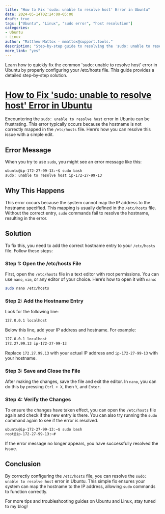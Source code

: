 ```yaml
---
title: "How to Fix 'sudo: unable to resolve host' Error in Ubuntu"
date: 2024-05-14T02:24:00-05:00
draft: true
tags: ["Ubuntu", "Linux", "sudo error", "host resolution"]
categories:
- Ubuntu
- Linux
author: "Matthew Mattox - mmattox@support.tools."
description: "Step-by-step guide to resolving the 'sudo: unable to resolve host' error in Ubuntu by editing the /etc/hosts file."
more_link: "yes"
---
```


Learn how to quickly fix the common 'sudo: unable to resolve host' error in Ubuntu by properly configuring your /etc/hosts file. This guide provides a detailed step-by-step solution.

<!--more-->
# [How to Fix 'sudo: unable to resolve host' Error in Ubuntu](#how-to-fix-sudo-unable-to-resolve-host-error-in-ubuntu)

Encountering the `sudo: unable to resolve host` error in Ubuntu can be frustrating. This error typically occurs because the hostname is not correctly mapped in the `/etc/hosts` file. Here’s how you can resolve this issue with a simple edit.

## Error Message

When you try to use `sudo`, you might see an error message like this:

```bash
ubuntu@ip-172-27-99-13:~$ sudo bash
sudo: unable to resolve host ip-172-27-99-13
```

## Why This Happens

This error occurs because the system cannot map the IP address to the hostname specified. This mapping is usually defined in the `/etc/hosts` file. Without the correct entry, `sudo` commands fail to resolve the hostname, resulting in the error.

## Solution

To fix this, you need to add the correct hostname entry to your `/etc/hosts` file. Follow these steps:

### Step 1: Open the /etc/hosts File

First, open the `/etc/hosts` file in a text editor with root permissions. You can use `nano`, `vim`, or any editor of your choice. Here’s how to open it with `nano`:

```bash
sudo nano /etc/hosts
```

### Step 2: Add the Hostname Entry

Look for the following line:

```bash
127.0.0.1 localhost
```

Below this line, add your IP address and hostname. For example:

```bash
127.0.0.1 localhost
172.27.99.13 ip-172-27-99-13
```

Replace `172.27.99.13` with your actual IP address and `ip-172-27-99-13` with your hostname.

### Step 3: Save and Close the File

After making the changes, save the file and exit the editor. In `nano`, you can do this by pressing `Ctrl + X`, then `Y`, and `Enter`.

### Step 4: Verify the Changes

To ensure the changes have taken effect, you can open the `/etc/hosts` file again and check if the new entry is there. You can also try running the `sudo` command again to see if the error is resolved.

```bash
ubuntu@ip-172-27-99-13:~$ sudo bash
root@ip-172-27-99-13:~#
```

If the error message no longer appears, you have successfully resolved the issue.

## Conclusion

By correctly configuring the `/etc/hosts` file, you can resolve the `sudo: unable to resolve host` error in Ubuntu. This simple fix ensures your system can map the hostname to the IP address, allowing `sudo` commands to function correctly.

For more tips and troubleshooting guides on Ubuntu and Linux, stay tuned to my blog!
